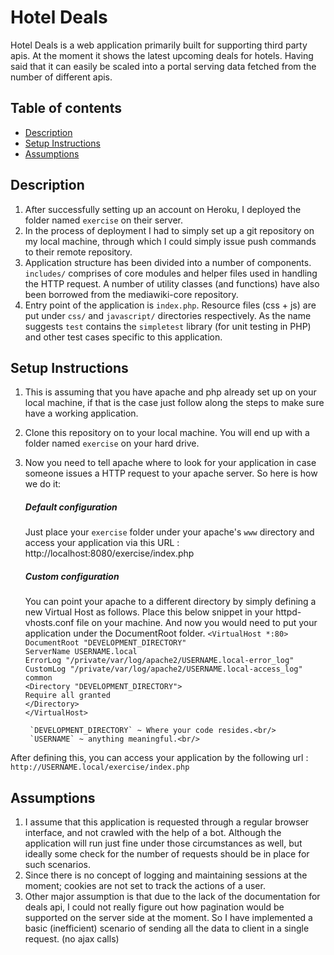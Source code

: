 # Hotel Deals
Hotel Deals is a web application primarily built for supporting third party apis. At the moment it shows the latest upcoming deals for hotels. Having said that it can easily be scaled into a portal serving data fetched from the number of different apis.

## Table of contents 
* [Description](#description)
* [Setup Instructions](#setup)
* [Assumptions](#assumptions)

## Description
1. After successfully setting up an account on Heroku, I deployed the folder named `exercise` on their server.
2. In the process of deployment I had to simply set up a git repository on my local machine, through which I could simply issue push commands to their remote repository.
3. Application structure has been divided into a number of components. `includes/` comprises of core modules and helper files used in handling the HTTP request. A number of utility classes (and functions) have also been borrowed from the mediawiki-core repository.
4. Entry point of the application is `index.php`. Resource files (css + js) are put under `css/` and `javascript/` directories respectively. As the name suggests `test` contains the `simpletest` library (for unit testing in PHP) and other test cases specific to this application.

## Setup Instructions
1. This is assuming that you have apache and php already set up on your local machine, if that is the case just follow along the steps to make sure have a working application.
2. Clone this repository on to your local machine. You will end up with a folder named `exercise` on your hard drive.
3. Now you need to tell apache where to look for your application in case someone issues a HTTP request to your apache server. So here is how we do it:

    ##### Default configuration 
    Just place your `exercise` folder under your apache's `www` directory and access your application via this URL : http://localhost:8080/exercise/index.php
        
    ##### Custom configuration 
    You can point your apache to a different directory by simply defining a new Virtual Host as follows. Place this below snippet in your httpd-vhosts.conf file on your machine. And now you would need to put your application under the DocumentRoot folder.
        `<VirtualHost *:80>`                                                                 
            `DocumentRoot "DEVELOPMENT_DIRECTORY"`                                       
            `ServerName USERNAME.local`                                                        
            `ErrorLog "/private/var/log/apache2/USERNAME.local-error_log"`                     
            `CustomLog "/private/var/log/apache2/USERNAME.local-access_log" common`            
            `<Directory "DEVELOPMENT_DIRECTORY">`                                      
                `Require all granted`                                                        
            `</Directory>`                                                                   
        `</VirtualHost>`

        `DEVELOPMENT_DIRECTORY` ~ Where your code resides.<br/>
        `USERNAME` ~ anything meaningful.<br/>
After defining this, you can access your application by the following url :                                 `http://USERNAME.local/exercise/index.php`

## Assumptions
1. I assume that this application is requested through a regular browser interface, and not crawled with the help of a bot. Although the application will run just fine under those circumstances as well, but ideally some check for the number of requests should be in place for such scenarios.
2. Since there is no concept of logging and maintaining sessions at the moment; cookies are not set to track the actions of a user.
3. Other major assumption is that due to the lack of the documentation for deals api, I could not really figure out how pagination would be supported on the server side at the moment. So I have implemented a basic (inefficient) scenario of sending all the data to client in a single request. (no ajax calls)

